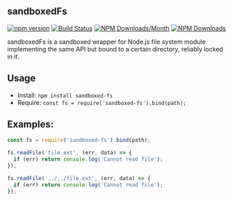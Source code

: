 ## sandboxedFs

[![npm version](https://badge.fury.io/js/sandboxed-fs.svg)](https://badge.fury.io/js/sandboxed-fs)
[![Build Status](https://travis-ci.org/metarhia/sandboxed-fs.svg?branch=master)](https://travis-ci.org/metarhia/sandboxed-fs)
[![NPM Downloads/Month](https://img.shields.io/npm/dm/sandboxed-fs.svg)](https://www.npmjs.com/package/sandboxed-fs)
[![NPM Downloads](https://img.shields.io/npm/dt/sandboxed-fs.svg)](https://www.npmjs.com/package/sandboxed-fs)

sandboxedFs is a sandboxed wrapper for Node.js file system module implementing
the same API but bound to a certain directory, reliably locked in it.

## Usage

- Install: `npm install sandboxed-fs`
- Require: `const fs = require('sandboxed-fs').bind(path);`

## Examples:

```javascript
const fs = require('sandboxed-fs').bind(path);

fs.readFile('file.ext', (err, data) => {
  if (err) return console.log('Cannot read file');
});

fs.readFile('../../file.ext', (err, data) => {
  if (err) return console.log('Cannot read file');
});
```
